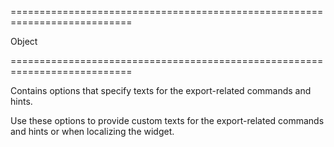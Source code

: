 ===========================================================================
<!--type-->Object<!--/type-->
===========================================================================

<!--shortDescription-->
Contains options that specify texts for the export-related commands and hints.
<!--/shortDescription-->

<!--fullDescription-->
Use these options to provide custom texts for the export-related commands and hints or when localizing the widget.
<!--/fullDescription-->
